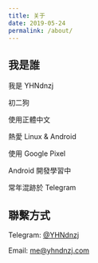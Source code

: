 ```yaml
---
title: 关于
date: 2019-05-24
permalink: /about/
---
```


## 我是誰

我是 YHNdnzj

初二狗

使用正體中文

熱愛 Linux & Android

使用 Google Pixel

Android 開發學習中

常年混跡於 Telegram

## 聯繫方式

Telegram: [@YHNdnzj](https://t.me/YHNdnzj)

Email: me@yhndnzj.com
